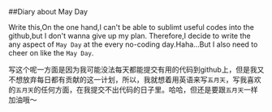 
##Diary about May Day


Write this,On the one hand,I can't be able to sublimt useful codes into the github,but I don't wanna give up my plan.
Therefore,I decide to write the any aspect of `May Day` at the every no-coding day.Haha...But I also need to cheer on like the `May Day`.


写这个呢一方面是因为我可能没法每天都能提交有用的代码到github上，但是我又不想放弃每日都有贡献的这一计划，所以，我就想着用英语来写`五月天`，写我喜欢的`五月天`的任何方面，在我提交不出代码的日子里。哈哈，但还是要跟`五月天`一样加油哦～

